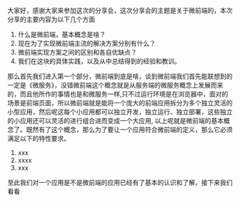 大家好，感谢大家来参加这次的分享会，这次分享会的主题是关于微前端的，本次分享的主要内容为以下几个方面
1. 什么是微前端，基本概念是啥？
2. 现在为了实现微前端主流的解决方案分别有什么？
3. 微前端实现方案之间的区别和各自优缺点？
4. 我们在这块的具体实践，以及从中总结得到的经验和教训。

那么首先我们进入第一个部分，微前端到底是啥，谈到微前端我们首先能联想到的一定是《微服务》，没错微前端这个概念就是从服务端的微服务概念上发展而来的，而且他所作的事情也是和微服务一样,只不过运行环境是在浏览器中，面对的场景是前端页面，所以微前端就是能将一个庞大的前端应用拆分为多个独立灵活的小型应用，然后呢这每个小应用都可以独立开发，独立运行、独立部署，这些独立的小应用还可以灵活的进行组合进而变成一个大应用, 以上呢就是微前端的基本概念了。既然有了这个概念，那么为了要让一个应用符合微前端的定义，那么它必须满足以下的特性要求。
1. xxx
2. xxxx
3. xxx

至此我们对一个应用是不是微前端的应用已经有了基本的认识和了解，接下来我们看看






















































